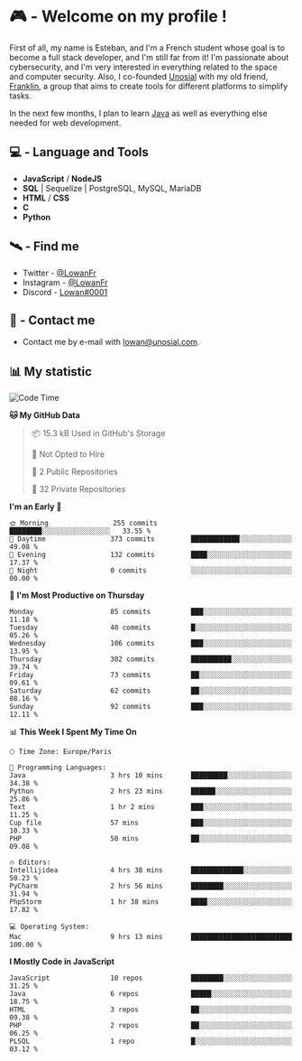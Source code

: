 # 🎮 - Welcome on my profile !
First of all, my name is Esteban, and I'm a French student whose goal is to become a full stack developer, and I'm still far from it!
I'm passionate about cybersecurity, and I'm very interested in everything related to the space and computer security.
Also, I co-founded [Unosial](https://github.com/Unosial) with my old friend, [Franklin](https://github.com/AbaFranklin/), a group that aims to create tools for different platforms to simplify tasks. 

In the next few months, I plan to learn [Java](https://www.java.com/) as well as everything else needed for web development.




## 💻 - Language and Tools
- **JavaScript** / **NodeJS**
- **SQL** | Sequelize | PostgreSQL, MySQL, MariaDB
- **HTML** / **CSS**
- **C**
- **Python**

## 🛰️ - Find me

 - Twitter - [@LowanFr](https://twitter.com/LowanFr/)
 - Instagram - [@LowanFr](https://instagram.com/LowanFr)
 - Discord -  [Lowan#0001](https://unosial.bio/Lowan)
 
## 📡 - Contact me
 - Contact me by e-mail with [lowan@unosial.com](mailto:lowan@unosial.com).

## 📊 My statistic
<!--START_SECTION:waka-->
![Code Time](http://img.shields.io/badge/Code%20Time-842%20hrs%2014%20mins-blue)

**🐱 My GitHub Data** 

> 📦 15.3 kB Used in GitHub's Storage 
 > 
> 🚫 Not Opted to Hire
 > 
> 📜 2 Public Repositories 
 > 
> 🔑 32 Private Repositories 
 > 
**I'm an Early 🐤** 

```text
🌞 Morning                255 commits         ████████░░░░░░░░░░░░░░░░░   33.55 % 
🌆 Daytime                373 commits         ████████████░░░░░░░░░░░░░   49.08 % 
🌃 Evening                132 commits         ████░░░░░░░░░░░░░░░░░░░░░   17.37 % 
🌙 Night                  0 commits           ░░░░░░░░░░░░░░░░░░░░░░░░░   00.00 % 
```
📅 **I'm Most Productive on Thursday** 

```text
Monday                   85 commits          ███░░░░░░░░░░░░░░░░░░░░░░   11.18 % 
Tuesday                  40 commits          █░░░░░░░░░░░░░░░░░░░░░░░░   05.26 % 
Wednesday                106 commits         ███░░░░░░░░░░░░░░░░░░░░░░   13.95 % 
Thursday                 302 commits         ██████████░░░░░░░░░░░░░░░   39.74 % 
Friday                   73 commits          ██░░░░░░░░░░░░░░░░░░░░░░░   09.61 % 
Saturday                 62 commits          ██░░░░░░░░░░░░░░░░░░░░░░░   08.16 % 
Sunday                   92 commits          ███░░░░░░░░░░░░░░░░░░░░░░   12.11 % 
```


📊 **This Week I Spent My Time On** 

```text
🕑︎ Time Zone: Europe/Paris

💬 Programming Languages: 
Java                     3 hrs 10 mins       █████████░░░░░░░░░░░░░░░░   34.38 % 
Python                   2 hrs 23 mins       ██████░░░░░░░░░░░░░░░░░░░   25.86 % 
Text                     1 hr 2 mins         ███░░░░░░░░░░░░░░░░░░░░░░   11.25 % 
Cup file                 57 mins             ███░░░░░░░░░░░░░░░░░░░░░░   10.33 % 
PHP                      50 mins             ██░░░░░░░░░░░░░░░░░░░░░░░   09.08 % 

🔥 Editors: 
Intellijidea             4 hrs 38 mins       █████████████░░░░░░░░░░░░   50.23 % 
PyCharm                  2 hrs 56 mins       ████████░░░░░░░░░░░░░░░░░   31.94 % 
PhpStorm                 1 hr 38 mins        ████░░░░░░░░░░░░░░░░░░░░░   17.82 % 

💻 Operating System: 
Mac                      9 hrs 13 mins       █████████████████████████   100.00 % 
```

**I Mostly Code in JavaScript** 

```text
JavaScript               10 repos            ████████░░░░░░░░░░░░░░░░░   31.25 % 
Java                     6 repos             █████░░░░░░░░░░░░░░░░░░░░   18.75 % 
HTML                     3 repos             ██░░░░░░░░░░░░░░░░░░░░░░░   09.38 % 
PHP                      2 repos             ██░░░░░░░░░░░░░░░░░░░░░░░   06.25 % 
PLSQL                    1 repo              █░░░░░░░░░░░░░░░░░░░░░░░░   03.12 % 
```




<!--END_SECTION:waka-->
